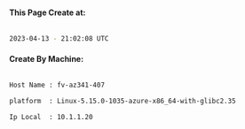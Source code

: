 
   
#### This Page Create at:

```bash

2023-04-13 - 21:02:08 UTC

```

#### Create By Machine:

```bash

Host Name : fv-az341-407

platform  : Linux-5.15.0-1035-azure-x86_64-with-glibc2.35

Ip Local  : 10.1.1.20

```

